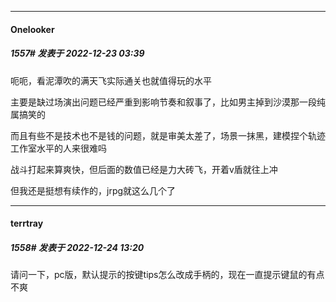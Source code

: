

*****

####  Onelooker  
##### 1557#       发表于 2022-12-23 03:39

呃呃，看泥潭吹的满天飞实际通关也就值得玩的水平

主要是缺过场演出问题已经严重到影响节奏和叙事了，比如男主掉到沙漠那一段纯属搞笑的

而且有些不是技术也不是钱的问题，就是审美太差了，场景一抹黑，建模捏个轨迹工作室水平的人来很难吗

战斗打起来算爽快，但后面的数值已经是力大砖飞，开着v盾就往上冲

但我还是挺想有续作的，jrpg就这么几个了



*****

####  terrtray  
##### 1558#       发表于 2022-12-24 13:20

请问一下，pc版，默认提示的按键tips怎么改成手柄的，现在一直提示键鼠的有点不爽

